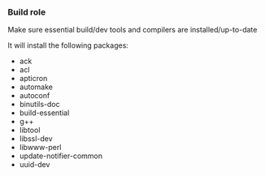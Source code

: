 ### Build role

Make sure essential build/dev tools and compilers are installed/up-to-date

It will install the following packages:
* ack
* acl
* apticron
* automake
* autoconf
* binutils-doc
* build-essential
* g++
* libtool
* libssl-dev
* libwww-perl
* update-notifier-common
* uuid-dev